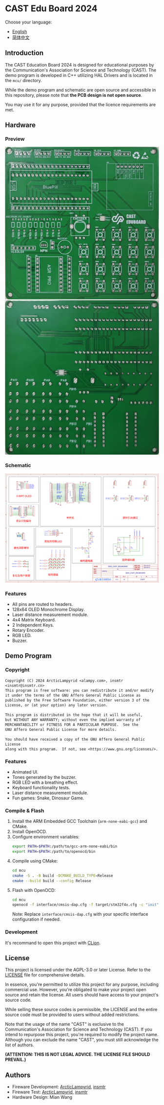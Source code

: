# CAST Edu Board 2024
Choose your language: 
- [English](./README.md)
- [简体中文](./README-zh.md)

## Introduction
The CAST Education Board 2024 is designed for educational purposes by the Communication's Association for Science and Technology (CAST). The demo program is developed in C++ utilizing HAL Drivers and is located in the `mcu/` directory.

While the demo program and schematic are open source and accessible in this repository, please note that **the PCB design is not open source**.

You may use it for any purpose, provided that the licence requirements are met.

## Hardware
### Preview
![PCB Front Preview](./docs/BoardFront.png)  
![PCB Back Preview](./docs/BoardBack.png)  

### Schematic
![Schematic](./docs/Schematic.svg)

### Features
- All pins are routed to headers.
- 128x64 OLED Monochrome Display.
- Laser distance measurement module.
- 4x4 Matrix Keyboard.
- 2 Independent Keys.
- Rotary Encoder.
- RGB LED.
- Buzzer.

## Demo Program

### Copyright
```
Copyright (C) 2024 ArcticLampyrid <alampy.com>, insmtr <insmtr@insmtr.cn>
This program is free software: you can redistribute it and/or modify
it under the terms of the GNU Affero General Public License as
published by the Free Software Foundation, either version 3 of the
License, or (at your option) any later version.

This program is distributed in the hope that it will be useful,
but WITHOUT ANY WARRANTY; without even the implied warranty of
MERCHANTABILITY or FITNESS FOR A PARTICULAR PURPOSE.  See the
GNU Affero General Public License for more details.

You should have received a copy of the GNU Affero General Public License
along with this program.  If not, see <https://www.gnu.org/licenses/>.
```

### Features
- Animated UI.
- Tones generated by the buzzer.
- RGB LED with a breathing effect.
- Keyboard functionality tests.
- Laser distance measurement module.
- Fun games: Snake, Dinosaur Game.

### Compile & Flash
1. Install the ARM Embedded GCC Toolchain (`arm-none-eabi-gcc`) and CMake.
2. Install OpenOCD.
3. Configure environment variables:
   ```bash
   export PATH=$PATH:/path/to/gcc-arm-none-eabi/bin
   export PATH=$PATH:/path/to/openocd/bin
   ```
4. Compile using CMake:
   ```bash
   cd mcu
   cmake -S . -B build -DCMAKE_BUILD_TYPE=Release
   cmake --build build --config Release
   ```
5. Flash with OpenOCD:
   ```bash
   cd mcu
   openocd -f interface/cmsis-dap.cfg -f target/stm32f4x.cfg -c "init" -c "halt" -c "stm32f4x unlock 0" -c "reset halt" -c "flash write_image erase build/cast_edu_board_2024.elf" -c "reset" -c "shutdown"
   ```
   Note: Replace `interface/cmsis-dap.cfg` with your specific interface configuration if needed.

### Development
It's recommand to open this project with [CLion](https://www.jetbrains.com/clion/).

## License
This project is licensed under the AGPL-3.0 or later License. Refer to the [LICENSE](LICENSE.md) file for comprehensive details.

In essence, you're permitted to utilize this project for any purpose, including commercial use. However, you're obligated to make your project open source and retain the license. All users should have access to your project's source code. 

While selling these source codes is permissible, the LICENSE and the entire source code must be provided to users without added restrictions.

Note that the usage of the name "CAST" is exclusive to the Communication's Association for Science and Technology (CAST). If you intend to repurpose this project, you're required to modify the project name. Although you can exclude the name "CAST", you must still acknowledge the list of authors.

**\(ATTENTION: THIS IS NOT LEGAL ADVICE. THE LICENSE FILE SHOULD PREVAIL.\)**

## Authors
- Fireware Development: [ArcticLampyrid](https://alampy.com/), [insmtr](blog.insmtr.cn)
- Fireware Test: [ArcticLampyrid](https://alampy.com/), [insmtr](blog.insmtr.cn)
- Hardware Design: Mian Wang
